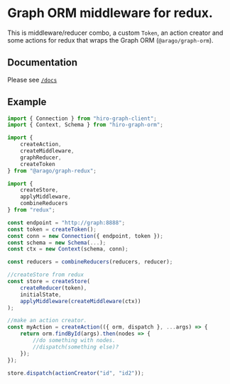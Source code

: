# Graph ORM middleware for redux.

This is middleware/reducer combo, a custom `Token`, an action creator and some actions for redux that wraps the Graph ORM (`@arago/graph-orm`).

## Documentation

Please see [`/docs`](/docs/README.md)

## Example

```javascript
import { Connection } from "hiro-graph-client";
import { Context, Schema } from "hiro-graph-orm";

import {
    createAction,
    createMiddleware,
    graphReducer,
    createToken
} from "@arago/graph-redux";

import {
    createStore,
    applyMiddleware,
    combineReducers
} from "redux";

const endpoint = "http://graph:8888";
const token = createToken();
const conn = new Connection({ endpoint, token });
const schema = new Schema(...);
const ctx = new Context(schema, conn);

const reducers = combineReducers(reducers, reducer);

//createStore from redux
const store = createStore(
    createReducer(token),
    initialState,
    applyMiddleware(createMiddleware(ctx))
);

//make an action creator.
const myAction = createAction(({ orm, dispatch }, ...args) => {
    return orm.findById(args).then(nodes => {
        //do something with nodes.
        //dispatch(something else)?
    });
});

store.dispatch(actionCreator("id", "id2"));
```
